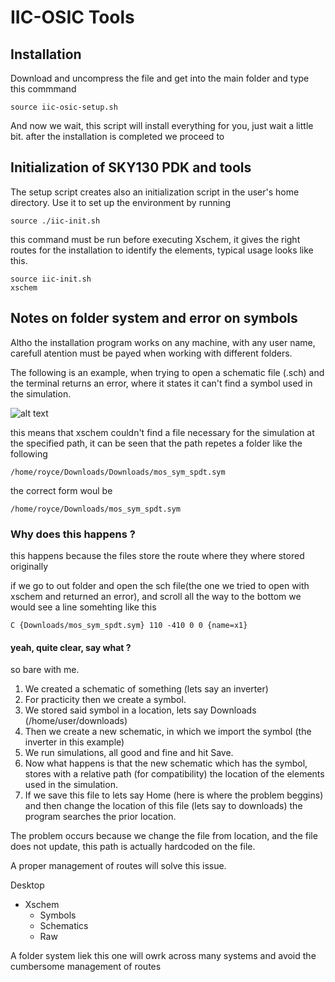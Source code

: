 # IIC-OSIC Tools

## Installation
Download and uncompress the file and get into the main folder and type this commmand

```shell
source iic-osic-setup.sh
```
And now we wait, this script will install everything for you, just wait a little bit. after the installation is completed we proceed to

## Initialization of SKY130 PDK and tools

The setup script creates also an initialization script in the user's home directory. Use it to set up the environment by running

```shell
source ./iic-init.sh
```
this command must be run before executing Xschem, it gives the right routes for the installation to identify the elements, typical usage looks like this.

```shell
source iic-init.sh
xschem
```
## Notes on folder system and error on symbols
Altho the installation program works on any machine, with any user name, carefull atention must be payed when working with different folders.

The following is an example, when trying to open a schematic file (.sch) and the terminal returns an error, where it states it can't find a symbol used in the simulation.

![alt text](https://github.com/RoyceRichmond/iic-osic-tool-Microse-lab/blob/main/Ref_md/img1.png?raw=true)

this means that xschem couldn't find a file necessary for the simulation at the specified path, it can be seen that the path repetes a folder like the following

```shell
/home/royce/Downloads/Downloads/mos_sym_spdt.sym
```
the correct form woul be

```shell
/home/royce/Downloads/mos_sym_spdt.sym
```
### Why does this happens ?

this happens because the files store the route where they where stored originally

if we go to out folder and open the sch file(the one we tried to open with xschem and returned an error), and scroll all the way to the bottom we would see a line somehting like this

```shell
C {Downloads/mos_sym_spdt.sym} 110 -410 0 0 {name=x1}
```

#### yeah, quite clear, say what ?

so bare with me.

1. We created a schematic of something (lets say an inverter)
2. For practicity then we create a symbol.
3. We stored said symbol in a location, lets say Downloads (/home/user/downloads)
4. Then we create a new schematic, in which we import the symbol (the inverter in this example)
5. We run simulations, all good and fine and hit Save.
6. Now what happens is that the new schematic which has the symbol, stores with a relative path (for compatibility) the location of the elements used in the simulation.
7. If we save this file to lets say Home (here is where the problem beggins) and then change the location of this file (lets say to downloads) the program searches the prior location.

The problem occurs because we change the file from location, and the file does not update, this path is actually hardcoded on the file.

A proper management of routes will solve this issue.

Desktop
* Xschem
  * Symbols
  * Schematics
  * Raw

A folder system liek this one will owrk across many systems and avoid the cumbersome management of routes


